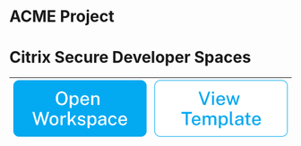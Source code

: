 # ACME Project

# Citrix Secure Developer Spaces
| [![Open in Strong Network](./assets/open.png)](https://demo.strong.network/project/122878313252923/quickstart/527272919449683)  | [![Open in Strong Network](./assets/view.png)](https://demo.strong.network/project/399991536570222/workspaces/templates) |
| ------------- |:-------------:|
